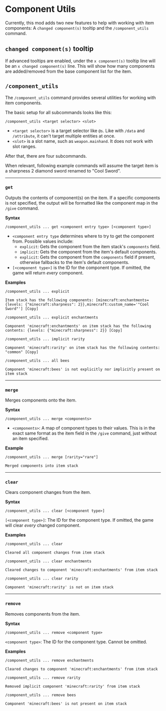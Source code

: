 # Component Utils

Currently, this mod adds two new features to help with working with item components: 
A `changed component(s)` tooltip and the `/component_utils` command.

## `changed component(s)` tooltip

If advanced tooltips are enabled, under the `x component(s)` tooltip line will be an `x changed component(s)` line.
This will show how many components are added/removed from the base component list for the item.

## `/component_utils`

The `/component_utils` command provides several utilities for working with item components.

The basic setup for all subcommands looks like this:

`/component_utils <target selector> <slot>`

- `<target selector>` is a target selector like `@s`. Like with `/data` and `/attribute`, it can't target multiple entities at once.
- `<slot>` is a slot name, such as `weapon.mainhand`. It does not work with slot ranges.


After that, there are four subcommands.

When relevant, following example commands will assume the target item is a sharpness 2 diamond sword renamed to "Cool Sword".

---

### `get`

Outputs the contents of component(s) on the item. If a specific components is not specified, the output will be formatted like the component map in the `/give` command.

**Syntax**

`/component_utils ... get <component entry type> [<component type>]`

- `<component entry type` determines where to try to get the component from. Possible values include:
  - `explicit`: Gets the component from the item stack's `components` field.
  - `implicit`: Gets the component from the item's default components.
  - `explicit`: Gets the component from the `components` field if present, otherwise fallbacks to the item's default components.
- `[<component type>]` is the ID for the component type. If omitted, the game will return *every* component.

**Examples**

`/component_utils ... explicit`
```
Item stack has the following components: [minecraft:enchantments={levels: {"minecraft:sharpness": 2}},minecraft:custom_name='"Cool Sword"'] [Copy]
```

`/component_utils ... explicit enchantments`
```
Component 'minecraft:enchantments' on item stack has the following contents: {levels: {"minecraft:sharpness": 2}} [Copy]
```

`/component_utils ... implicit rarity`
```
Component 'minecraft:rarity' on item stack has the following contents: "common" [Copy]
```

`/component_utils ... all bees`
```
Component 'minecraft:bees' is not explicitly nor implicitly present on item stack
```

---

### `merge`

Merges components onto the item.

**Syntax**

`/component_utils ... merge <components>`

- `<components>`: A map of component types to their values. This is in the exact same format as the item field in the `/give` command, just without an item specified.

**Example**

`/component_utils ... merge [rarity="rare"]`
```
Merged components into item stack
```

---

### `clear`

Clears component changes from the item.

**Syntax**

`/component_utils ... clear [<component type>]`

 `[<component type>]`: The ID for the component type. If omitted, the game will clear *every* changed component.

**Examples**

`/component_utils ... clear`
```
Cleared all component changes from item stack
```

`/component_utils ... clear enchantments`
```
Cleared changes to component 'minecraft:enchantments' from item stack
```

`/component_utils ... clear rarity`
```
Component 'minecraft:rarity' is not on item stack
```

---

### `remove`

Removes components from the item.

**Syntax**

`/component_utils ... remove <component type>`

`<component type>`: The ID for the component type. Cannot be omitted.

**Examples**

`/component_utils ... remove enchantments`
```
Cleared changes to component 'minecraft:enchantments' from item stack
```

`/component_utils ... remove rarity`
```
Removed implicit component 'minecraft:rarity' from item stack
```

`/component_utils ... remove bees`
```
Component 'minecraft:bees' is not present on item stack
```